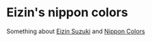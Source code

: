 # Eizin's nippon colors

Something about [Eizin Suzuki](http://eizin.co.jp/) and [Nippon Colors](https://nipponcolors.com)
